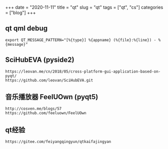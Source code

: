 +++ 
date = "2020-11-11"
title = "qt"
slug = "qt" 
tags = ["qt", "cs"]
categories = ["blog"]
+++

## qt qml debug
```
export QT_MESSAGE_PATTERN="[%{type}] %{appname} (%{file}:%{line}) - %{message}"
```

## SciHubEVA (pyside2)
```
https://leovan.me/cn/2018/05/cross-platform-gui-application-based-on-pyqt/
https://github.com/leovan/SciHubEVA.git
``` 

## 音乐播放器 FeelUOwn (pyqt5)
```
http://cosven.me/blogs/57
https://github.com/feeluown/FeelUOwn
```

## qt经验
```
https://gitee.com/feiyangqingyun/qtkaifajingyan
```
